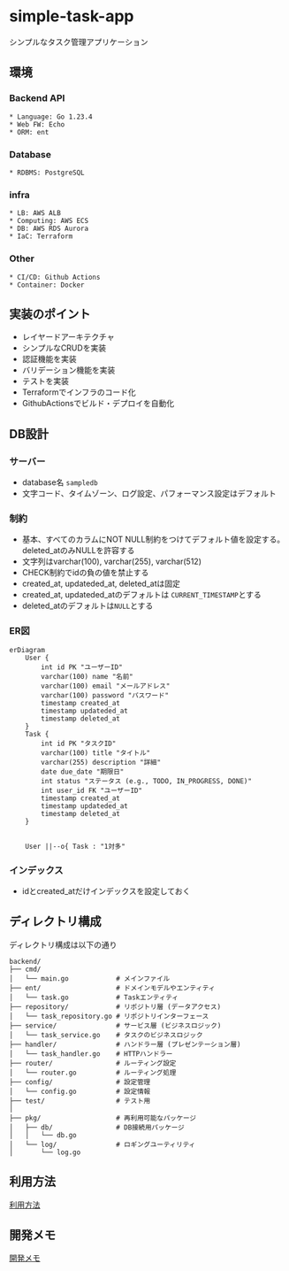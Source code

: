 # simple-task-app
  シンプルなタスク管理アプリケーション

## 環境
  ### Backend API
    * Language: Go 1.23.4
    * Web FW: Echo
    * ORM: ent
  ### Database
    * RDBMS: PostgreSQL
  ### infra
    * LB: AWS ALB
    * Computing: AWS ECS
    * DB: AWS RDS Aurora
    * IaC: Terraform
  ### Other
    * CI/CD: Github Actions
    * Container: Docker

## 実装のポイント
  * レイヤードアーキテクチャ
  * シンプルなCRUDを実装
  * 認証機能を実装
  * バリデーション機能を実装
  * テストを実装
  * Terraformでインフラのコード化
  * GithubActionsでビルド・デプロイを自動化

## DB設計
  ### サーバー
  * database名 `sampledb`
  * 文字コード、タイムゾーン、ログ設定、パフォーマンス設定はデフォルト

  ### 制約
  * 基本、すべてのカラムにNOT NULL制約をつけてデフォルト値を設定する。deleted_atのみNULLを許容する
  * 文字列はvarchar(100), varchar(255), varchar(512)
  * CHECK制約でidの負の値を禁止する
  * created_at, updateded_at, deleted_atは固定
  * created_at, updateded_atのデフォルトは `CURRENT_TIMESTAMP`とする
  * deleted_atのデフォルトは`NULL`とする

  ### ER図
  ```mermaid
  erDiagram
      User {
          int id PK "ユーザーID"
          varchar(100) name "名前"
          varchar(100) email "メールアドレス"
          varchar(100) password "パスワード"
          timestamp created_at
          timestamp updateded_at
          timestamp deleted_at
      }
      Task {
          int id PK "タスクID"
          varchar(100) title "タイトル"
          varchar(255) description "詳細"
          date due_date "期限日"
          int status "ステータス (e.g., TODO, IN_PROGRESS, DONE)"
          int user_id FK "ユーザーID"
          timestamp created_at
          timestamp updateded_at
          timestamp deleted_at
      }
      
      
      User ||--o{ Task : "1対多"
  ```

  ### インデックス
  * idとcreated_atだけインデックスを設定しておく

## ディレクトリ構成
  ディレクトリ構成は以下の通り
  ```
  backend/
  ├── cmd/
  │   └── main.go            # メインファイル                
  ├── ent/                   # ドメインモデルやエンティティ
  │   └── task.go            # Taskエンティティ
  ├── repository/            # リポジトリ層 (データアクセス)
  │   └── task_repository.go # リポジトリインターフェース
  ├── service/               # サービス層 (ビジネスロジック)
  │   └── task_service.go    # タスクのビジネスロジック
  ├── handler/               # ハンドラー層 (プレゼンテーション層)
  │   └── task_handler.go    # HTTPハンドラー
  ├── router/                # ルーティング設定
  │   └── router.go          # ルーティング処理
  ├── config/                # 設定管理
  │   └── config.go          # 設定情報
  ├── test/                  # テスト用
  │
  ├── pkg/                   # 再利用可能なパッケージ
  │   ├── db/                # DB接続用パッケージ
  │   │   └── db.go              
  │   └── log/               # ロギングユーティリティ
  │       └── log.go
  ```

## 利用方法
[利用方法](docs/note.md)

## 開発メモ
[開発メモ](docs/note.md)